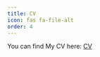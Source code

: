 ```yaml
---
title: CV
icon: fas fa-file-alt	
order: 4
---
```

You can find My CV here: [CV](https://drive.google.com/file/d/140LXXKutn6_cxgpOvPFhm0u_kDW98dwN/view?usp=sharing)
